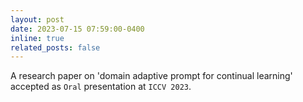 ```yaml
---
layout: post
date: 2023-07-15 07:59:00-0400
inline: true
related_posts: false
---
```


A research paper on 'domain adaptive prompt for continual learning' accepted as `Oral` presentation at `ICCV 2023`.
